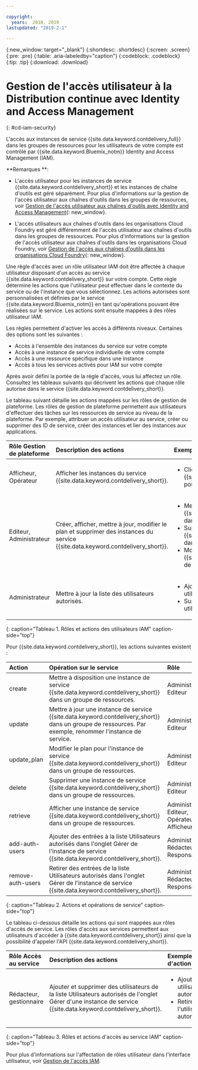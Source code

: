 ```yaml
---

copyright:
  years:  2018, 2019
lastupdated: "2019-2-1"

---
```


{:new_window: target="_blank"}
{:shortdesc: .shortdesc}
{:screen: .screen}
{:pre: .pre}
{:table: .aria-labeledby="caption"}
{:codeblock: .codeblock}
{:tip: .tip}
{:download: .download}


# Gestion de l'accès utilisateur à la Distribution continue avec Identity and Access Management
{: #cd-iam-security}

L'accès aux instances de service {{site.data.keyword.contdelivery_full}} dans les groupes de ressources pour les utilisateurs de votre compte est contrôlé par {{site.data.keyword.Bluemix_notm}} Identity and Access Management (IAM). 

**Remarques **: 

* L'accès utilisateur pour les instances de service {{site.data.keyword.contdelivery_short}} et les instances de chaîne d'outils est géré séparément. Pour plus d'informations sur la gestion de l'accès utilisateur aux chaînes d'outils dans les groupes de ressources, voir [Gestion de l'accès utilisateur aux chaînes d'outils avec Identity and Access Management](/docs/services/ContinuousDelivery?topic=ContinuousDelivery-toolchains-iam-security){: new_window}.

* L'accès utilisateurs aux chaînes d'outils dans les organisations Cloud Foundry est géré différemment de l'accès utilisateur aux chaînes d'outils dans les groupes de ressources. Pour plus d'informations sur la gestion de l'accès utilisateur aux chaînes d'outils dans les organisations Cloud Foundry, voir [Gestion de l'accès aux chaînes d'outils dans les organisations Cloud Foundry](/docs/services/ContinuousDelivery?topic=ContinuousDelivery-toolchains-using#managing_access_orgs){: new_window}.

Une règle d'accès avec un rôle utilisateur IAM doit être affectée à chaque utilisateur disposant d'un accès au service {{site.data.keyword.contdelivery_short}} sur votre compte. Cette règle détermine les actions que l'utilisateur peut effectuer dans le contexte du service ou de l'instance que vous sélectionnez. Les actions autorisées sont personnalisées et définies par le service {{site.data.keyword.Bluemix_notm}} en tant qu'opérations pouvant être réalisées sur le service. Les actions sont ensuite mappées à des rôles utilisateur IAM.

Les règles permettent d'activer les accès à différents niveaux. Certaines des options sont les suivantes : 

* Accès à l'ensemble des instances du service sur votre compte
* Accès à une instance de service individuelle de votre compte
* Accès à une ressource spécifique dans une instance
* Accès à tous les services activés pour IAM sur votre compte

Après avoir défini la portée de la règle d'accès, vous lui affectez un rôle. Consultez les tableaux suivants qui décrivent les actions que chaque rôle autorise dans le service {{site.data.keyword.contdelivery_short}}.

Le tableau suivant détaille les actions mappées sur les rôles de gestion de plateforme. Les rôles de gestion de plateforme permettent aux utilisateurs d'effectuer des tâches sur les ressources de service au niveau de la plateforme. Par exemple, attribuer un accès utilisateur au service, créer ou supprimer des ID de service, créer des instances et lier des instances aux applications.

| Rôle Gestion de plateforme | Description des actions | Exemples d'action|
|:-----------------|:-----------------|:-----------------|
| Afficheur, Opérateur | Afficher les instances du service {{site.data.keyword.contdelivery_short}}. | <ul><li>Cliquer sur une instance de service {{site.data.keyword.contdelivery_short}} pour ouvrir son tableau de bord.</li></ul>|
| Editeur, Administrateur | Créer, afficher, mettre à jour, modifier le plan et supprimer des instances du service {{site.data.keyword.contdelivery_short}}. |<ul><li>Mettre à disposition une instance de {{site.data.keyword.contdelivery_short}} dans un groupe de ressources.</li><li>Supprimer une instance de {{site.data.keyword.contdelivery_short}} dans un groupe de ressources.</li><li>Modifier un plan d'instance {{site.data.keyword.contdelivery_short}} de Lite à Professional.</li></ul> |
| Administrateur | Mettre à jour la liste des utilisateurs autorisés.| <ul><li>Ajouter un utilisateur à la liste des utilisateurs autorisés.</li><li>Supprimer un utilisateur de la liste des utilisateurs autorisés.</li></ul> |
{: caption="Tableau 1. Rôles et actions des utilisateurs IAM" caption-side="top"}

 Pour {{site.data.keyword.contdelivery_short}}, les actions suivantes existent :

| Action | Opération sur le service | Rôle
|:-----------------|:-----------------|:--------------|
| create | Mettre à disposition une instance de service {{site.data.keyword.contdelivery_short}} dans un groupe de ressources. | Administrateur, Editeur |
| update | Mettre à jour une instance de service {{site.data.keyword.contdelivery_short}} dans un groupe de ressources. Par exemple, renommer l'instance de service. | Administrateur, Editeur |
| update_plan | Modifier le plan pour l'instance de service {{site.data.keyword.contdelivery_short}} dans un groupe de ressources. | Administrateur, Editeur |
| delete | Supprimer une instance de service {{site.data.keyword.contdelivery_short}} dans un groupe de ressources. | Administrateur, Editeur |
| retrieve | Afficher une instance de service {{site.data.keyword.contdelivery_short}} dans un groupe de ressources. | Administrateur, Editeur, Opérateur, Afficheur |
| add-auth-users | Ajouter des entrées à la liste Utilisateurs autorisés dans l'onglet Gérer de l'instance de service {{site.data.keyword.contdelivery_short}}. | Administrateur, Rédacteur, Responsable |
| remove-auth-users | Retirer des entrées de la liste Utilisateurs autorisés dans l'onglet Gérer de l'instance de service {{site.data.keyword.contdelivery_short}}. | Administrateur, Rédacteur, Responsable |
{: caption="Tableau 2. Actions et opérations de service" caption-side="top"}

Le tableau ci-dessous détaille les actions qui sont mappées aux rôles d'accès de service. Les rôles d'accès aux services permettent aux utilisateurs d'accéder à {{site.data.keyword.contdelivery_short}} ainsi que la possibilité d'appeler l'API {{site.data.keyword.contdelivery_short}}.

| Rôle Accès au service | Description des actions | Exemples d'action|
|:-----------------|:-----------------|:-----------------|
| Rédacteur, gestionnaire | Ajouter et supprimer des utilisateurs de la liste Utilisateurs autorisés de l'onglet Gérer d'une instance de service {{site.data.keyword.contdelivery_short}}. | <ul><li>Ajouter un utilisateur autorisé.</li><li>Retirer l'utilisateur autorisé.</li></ul>|
{: caption="Tableau 3. Rôles et actions d'accès au service IAM" caption-side="top"}

Pour plus d'informations sur l'affectation de rôles utilisateur dans l'interface utilisateur, voir [Gestion de l'accès IAM](/docs/iam?topic=iam-iammanidaccser).

<!--This link is not live in production yet. Use https://console.bluemix.net/docs/iam/iamusermanage.html#iamusermanage until the link above is available in production.-->
